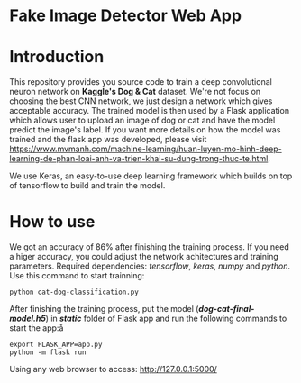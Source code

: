 
# Fake Image Detector Web App



# Introduction

This repository provides you source code to train a deep convolutional neuron network on **Kaggle's Dog & Cat** dataset. We're not focus on choosing the best CNN network, we just design a network which gives acceptable accuracy. The trained model is then used by a Flask application which allows user to upload an image of dog or cat and have the model predict the image's label. If you want more details on how the model was trained and the flask app was developed, please visit https://www.mvmanh.com/machine-learning/huan-luyen-mo-hinh-deep-learning-de-phan-loai-anh-va-trien-khai-su-dung-trong-thuc-te.html.

We use Keras, an easy-to-use deep learning framework which builds on top of tensorflow to build and train the model.


# How to use


We got an accuracy of 86% after finishing the training process. If you need a higer accuracy, you could adjust the network achitectures and training parameters. Required dependencies: *tensorflow*, *keras*, *numpy* and *python*. Use this command to start trainning:

    python cat-dog-classification.py


After finishing the training process, put the model (*****_dog-cat-final-model.h5_*****) in *****_static_***** folder of Flask app and run the following commands to start the app:å

    export FLASK_APP=app.py
    python -m flask run


Using any web browser to access:  http://127.0.0.1:5000/
